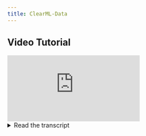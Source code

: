 ```yaml
---
title: ClearML-Data
---
```



## Video Tutorial

<div style={{position: 'relative', overflow: 'hidden', width: '100%', paddingTop: '56.25%' }} >
<iframe style={{position: 'absolute', top: '0', left: '0', bottom: '0', right: '0', width: '100%', height: '100%'}} 
        src="https://www.youtube.com/embed/S2pz9jn26uI?rel=0" 
        title="YouTube video player" 
        frameborder="0" 
        allow="accelerometer; autoplay; clipboard-write; encrypted-media; gyroscope; picture-in-picture; fullscreen" 
        allowfullscreen>
</iframe>
</div>

<details className="cml-expansion-panel info">
<summary className="cml-expansion-panel-summary">Read the transcript</summary>
<div className="cml-expansion-panel-content">
Hello and welcome to ClearML. In this video we’ll take a look at both the command line and python interfaces of our data versioning tool called `clearml-data`. 

In the world of machine learning, you are very likely dealing with large amounts of data that you need to put into a dataset. ClearML Data solves 2 important challenges that occur in this situation:

One is accessibility, making sure the data can be accessed from every machine you use. And two is versioning, linking which dataset version was used in which task. This helps to make experiments more reproducible. Moreover, versioning systems like git were never really designed for the size and number of files in machine learning datasets. We’re going to need something else.

ClearML Data comes built-in with the `clearml` python package and has both a command line interface for easy and quick operations and a python interface if you want more flexibility. Both interfaces are quite similar, so we’ll address both of them in the video.

Let’s start with an example. Say I have some files here that I want to put into a dataset and start to keep track of.

First, we need to actually create an initial dataset version. The easiest way to do this is with the command line interface. Use the command `clearml-data create` and then give it a name and a project, just like with a ClearML task. It will return the dataset ID, which we will copy for later. The dataset is now initialized, but is still empty because we haven’t added any files yet.

We can do that by using the `clearml-data add` command and providing the path to the files we want to add. This will recursively add all files in that path to the Dataset.

Now we need to tell the server that we’re done here. We can call `clearml-data close` to upload the files and change the dataset status to done, which finalizes this version of the dataset.

The process of doing this with the python interface is very similar.

You can create a new Dataset by importing the Dataset object from the `clearml` pip package and calling its `create` method. Now we have to give the dataset a name and a project just like with the command line tool. The create method returns a dataset instance which we will use to do all of our operations on.

To add some files to this newly created dataset version, call the `add_files` method on the dataset object and provide a path to a local file or folder. Bear in mind that nothing is uploaded just yet, we’re simply instructing the dataset object what it should do when we eventually *do* want to upload.

A really useful thing we can do with the python interface is adding some interesting statistics about the dataset itself, such as a plot for example. Here we simply report a histogram on the amount of files in the train and test folders. You can add anything to a dataset that you can add to a ClearML task, so go nuts!

Finally, upload the dataset and then finalize it, or just set `auto_upload` to `true` to make it a one liner.

In the webUI, we can now see the details of our dataset version by clicking on the Dataset button on the left. When we click on our newly created dataset here, we get an overview of our latest version, of course we have only one for now.

At a glance you can see things like the dataset ID, its size, and which files have been changed in this particular version. If you click on details, you’ll get a list of those files in the content tab. Let’s make the view a little larger with this button, so it’s easier to see. When we switch to the preview tab, we can see the histogram we made before as well as an automatically generated preview of some of the files in our dataset version. Feel free to add anything you want in here! Finally, you can check out the original console logs that can be handy for debugging.

Now imagine we’re on a different machine. Maybe one from a team member, a classmate, or just one of your remote agents, and you want to get the dataset to do something cool with it.

Using the command line tool, you can download a dataset version locally by using the `clearml-data get` command and providing its unique ID. You can find a dataset’s ID in the UI here, or alternatively, you can search for a specific dataset by providing the dataset name, its project, some tags attached to the dataset or any combination of the three. Running the command will give you the system path where the data was downloaded.

That path will be a local cached folder, which means that if you try to get the same dataset again, or any other dataset that’s based on this one, it will check which files are already on your system, and it will not download these again.

The python interface is similar, with one major difference. You can also get a dataset using any combination of name, project, ID or tags, but  _getting_ the dataset does not mean it is downloaded, we simply got all of the metadata, which we can now access from the dataset object. This is important, as it means you don’t have to download the dataset to make changes to it, or to add files. More on that in just a moment.

If you do want to download a local copy of the dataset, it has to be done explicitly, by calling `get_local_copy` which will return the path to which the data was downloaded for you.

This is a good approach for when you want to just download and use the data. But it *is* a read-only copy, so if we want to add or remove some data to create a new version, we’ll have to get a mutable copy instead, which we can do by using `get_local_mutable_copy` instead. We can give it a local path, and it will download the dataset into that path, but this time, we have full control over the contents.

We can do this with the command line tool too, by simply adding a `--copy` flag to the command

Now that we have this mutable copy, let’s try to change our dataset and create a new version. 

Let’s say we found an issue with the hamburgers here, so we remove them from the folder. Then we add new pictures of chocolate cake. Essentially, we have now removed 3 files and added 4 new ones.

Now we can tell ClearML that the changes we made to this folder should become a new version of the previous dataset. We start by creating a new dataset just like we saw before, but now, we add the previous dataset ID as a parent. This tells ClearML that this new dataset version we’re creating is based on the previous one and so our dataset object here will already contain all the files that the parent contained.

Now we can manually remove and add the files that we want, even without actually downloading the dataset. It will just change the metadata inside the python object and sync everything when it’s finalized.

That said, we do have a local copy of the dataset in this case, so we have a better option.

Using the python SDK, we can call the `sync_folder` method. This method will essentially compare the dataset object metadata with the content of a `local_path` that you supply. So when we now call `finalize` and upload, it will only upload or remove the files that changed.

The command line interface doesn’t have the python object for metadata, so it can only work with local data using the sync command. But it bunches this whole process together in one single command. Call `clearml-data sync`, provide it with the dataset name and project for the new version and maybe add some parent datasets too if applicable. This single call will create a new dataset version, sync it and then upload the changes all in 1 go. Neat, right?

Now we can take a look again at the dataset UI. We’ll see our original dataset as well as the new version we made just now that’s based on it.

When we click on our newest version in the lineage view, we can see that we indeed added 4 files and removed 3.

If we now click on details again to look at the content, we can see that our chocolate cakes have been added correctly. You’ll also notice that when we go to the preview tab, we only see chocolate cakes. This is because a dataset version only stores the differences between itself and its parents. So in this case, only chocolate cakes were added.

In this video, we’ve covered the most important uses of ClearML Data, so hopefully you have a good intuition into what’s possible now and how valuable it can be. Building and updating your dataset versions from code is the best way to keep everything updated and make sure no data is ever lost. You’re highly encouraged to explore ways to automate as much of this process as possible, take a look at our documentation to find the full range of possibilities.

So what are you waiting for? Start tracking your datasets with `clearml-data` and don’t forget to join our Slack channel if you need any help.
</div>
</details>
